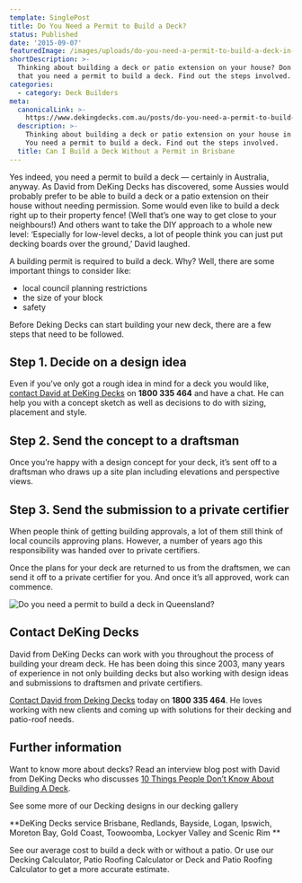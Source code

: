 ```yaml
---
template: SinglePost
title: Do You Need a Permit to Build a Deck?
status: Published
date: '2015-09-07'
featuredImage: /images/uploads/do-you-need-a-permit-to-build-a-deck-in-queensland.jpg
shortDescription: >-
  Thinking about building a deck or patio extension on your house? Don't forget
  that you need a permit to build a deck. Find out the steps involved.
categories:
  - category: Deck Builders
meta:
  canonicalLink: >-
    https://www.dekingdecks.com.au/posts/do-you-need-a-permit-to-build-a-deck-in-qld/
  description: >-
    Thinking about building a deck or patio extension on your house in Brisbane?
    You need a permit to build a deck. Find out the steps involved.
  title: Can I Build a Deck Without a Permit in Brisbane
---
```

Yes indeed, you need a permit to build a deck — certainly in Australia, anyway. As David from DeKing Decks has discovered, some Aussies would probably prefer to be able to build a deck or a patio extension on their house without needing permission. Some would even like to build a deck right up to their property fence! (Well that’s one way to get close to your neighbours!) And others want to take the DIY approach to a whole new level: ‘Especially for low-level decks, a lot of people think you can just put decking boards over the ground,’ David laughed.

A building permit is required to build a deck. Why? Well, there are some important things to consider like:

* local council planning restrictions
* the size of your block
* safety

Before Deking Decks can start building your new deck, there are a few steps that need to be followed.

## Step 1. Decide on a design idea

Even if you’ve only got a rough idea in mind for a deck you would like, [contact David at DeKing Decks](https://www.dekingdecks.com.au/contact/) on **1800 335 464** and have a chat. He can help you with a concept sketch as well as decisions to do with sizing, placement and style.

## Step 2. Send the concept to a draftsman

Once you’re happy with a design concept for your deck, it’s sent off to a draftsman who draws up a site plan including elevations and perspective views.

## Step 3. Send the submission to a private certifier

When people think of getting building approvals, a lot of them still think of local councils approving plans. However, a number of years ago this responsibility was handed over to private certifiers.

Once the plans for your deck are returned to us from the draftsmen, we can send it off to a private certifier for you. And once it’s all approved, work can commence.

![Do you need a permit to build a deck in Queensland?](/images/uploads/do-you-need-a-permit-to-build-a-deck-in-queensland.jpg)

## Contact DeKing Decks

David from DeKing Decks can work with you throughout the process of building your dream deck. He has been doing this since 2003, many years of experience in not only building decks but also working with design ideas and submissions to draftsmen and private certifiers.

[Contact David from Deking Decks](https://www.dekingdecks.com.au/contact/) today on **1800 335 464**. He loves working with new clients and coming up with solutions for their decking and patio-roof needs.

## Further information

Want to know more about decks? Read an interview blog post with David from DeKing Decks who discusses [10 Things People Don’t Know About Building A Deck](https://www.dekingdecks.com.au/posts/10-things-people-dont-know-about-building-a-deck/).

See some more of our Decking designs in our decking gallery

**DeKing Decks service Brisbane, Redlands, Bayside, Logan, Ipswich, Moreton Bay, Gold Coast, Toowoomba, Lockyer Valley and Scenic Rim
**

See our average cost to build a deck with or without a patio. Or use our Decking Calculator, Patio Roofing Calculator or Deck and Patio Roofing Calculator to get a more accurate estimate.
